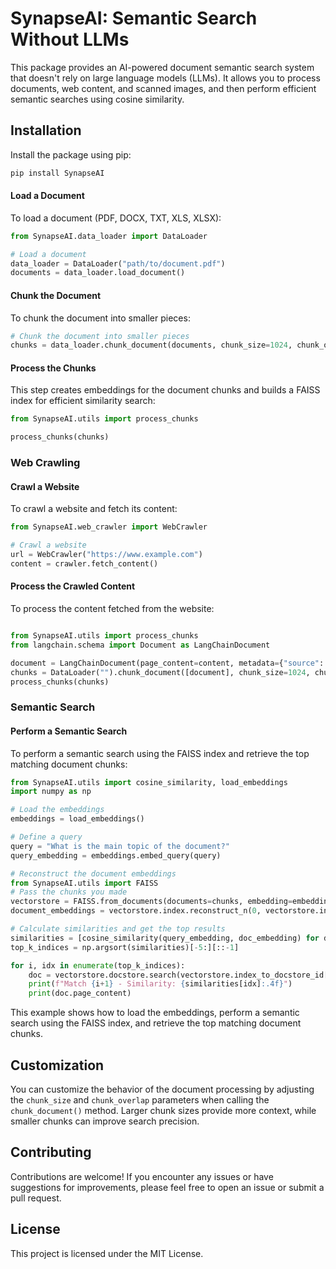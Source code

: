 
# SynapseAI: Semantic Search Without LLMs

This package provides an AI-powered document semantic search system that doesn't rely on large language models (LLMs). It allows you to process documents, web content, and scanned images, and then perform efficient semantic searches using cosine similarity.

## Installation

Install the package using pip:

```bash
pip install SynapseAI
```

#### Load a Document

To load a document (PDF, DOCX, TXT, XLS, XLSX):

```python
from SynapseAI.data_loader import DataLoader

# Load a document
data_loader = DataLoader("path/to/document.pdf")
documents = data_loader.load_document()
```

#### Chunk the Document

To chunk the document into smaller pieces:

```python
# Chunk the document into smaller pieces
chunks = data_loader.chunk_document(documents, chunk_size=1024, chunk_overlap=80)
```

#### Process the Chunks

This step creates embeddings for the document chunks and builds a FAISS index for efficient similarity search:

```python
from SynapseAI.utils import process_chunks

process_chunks(chunks)
```

### Web Crawling

#### Crawl a Website

To crawl a website and fetch its content:

```python
from SynapseAI.web_crawler import WebCrawler

# Crawl a website
url = WebCrawler("https://www.example.com")
content = crawler.fetch_content()
```

#### Process the Crawled Content

To process the content fetched from the website:

```python

from SynapseAI.utils import process_chunks
from langchain.schema import Document as LangChainDocument

document = LangChainDocument(page_content=content, metadata={"source": url})
chunks = DataLoader("").chunk_document([document], chunk_size=1024, chunk_overlap=80)
process_chunks(chunks)

```

### Semantic Search

#### Perform a Semantic Search

To perform a semantic search using the FAISS index and retrieve the top matching document chunks:

```python
from SynapseAI.utils import cosine_similarity, load_embeddings
import numpy as np

# Load the embeddings
embeddings = load_embeddings()

# Define a query
query = "What is the main topic of the document?"
query_embedding = embeddings.embed_query(query)

# Reconstruct the document embeddings
from SynapseAI.utils import FAISS
# Pass the chunks you made 
vectorstore = FAISS.from_documents(documents=chunks, embedding=embeddings)
document_embeddings = vectorstore.index.reconstruct_n(0, vectorstore.index.ntotal)

# Calculate similarities and get the top results
similarities = [cosine_similarity(query_embedding, doc_embedding) for doc_embedding in document_embeddings]
top_k_indices = np.argsort(similarities)[-5:][::-1]

for i, idx in enumerate(top_k_indices):
    doc = vectorstore.docstore.search(vectorstore.index_to_docstore_id[idx])
    print(f"Match {i+1} - Similarity: {similarities[idx]:.4f}")
    print(doc.page_content)
```

This example shows how to load the embeddings, perform a semantic search using the FAISS index, and retrieve the top matching document chunks.

## Customization

You can customize the behavior of the document processing by adjusting the `chunk_size` and `chunk_overlap` parameters when calling the `chunk_document()` method. Larger chunk sizes provide more context, while smaller chunks can improve search precision.

## Contributing

Contributions are welcome! If you encounter any issues or have suggestions for improvements, please feel free to open an issue or submit a pull request.

## License

This project is licensed under the MIT License.
